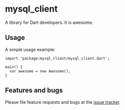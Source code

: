 # mysql_client

A library for Dart developers. It is awesome.

## Usage

A simple usage example:

    import 'package:mysql_client/mysql_client.dart';

    main() {
      var awesome = new Awesome();
    }

## Features and bugs

Please file feature requests and bugs at the [issue tracker][tracker].

[tracker]: http://example.com/issues/replaceme
